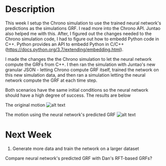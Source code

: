 # Description
This week I setup the Chrono simulation to use the trained neural network's predictions as the simulations GRF. I read more into the Chrono API. Juntao also helped me with this. After, I figured out the changes needed to the Chrono simulation code, I had to figure out how to embedd Python code in C++. Python provides an API to embedd Python in C/C++ (https://docs.python.org/3.7/extending/embedding.html).

I made the changes the the Chrono simulation to let the neural network compute the GRFs from C++. I then ran the simulation with Juntao's new granular JSON - letting Chrono compute GRF itself, trained the network on this new simulation data, and then ran a simulation letting the neural network compute the GRF at each time step.

Both scenarios have the same initial conditions so the neural network should have a high degree of success. The results are below     

The original motion
![alt text]("https://github.com/PeterJochem/Chrono_Simulations/blob/master/originalMotion.png")

The motion using the neural network's predicted GRF
![alt text]("https://github.com/PeterJochem/Chrono_Simulations/blob/master/nn_pred_GRF_Motion.png")

# Next Week
1) Generate more data and train the network on a larger dataset

Compare neural network's predicted GRF with Dan's RFT-based GRFs?


